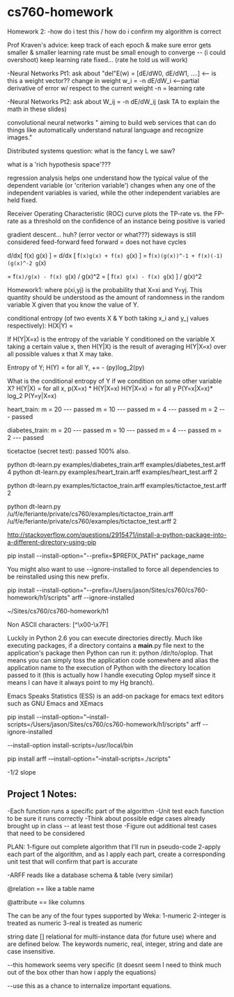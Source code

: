 cs760-homework
==============

Homework 2:
-how do i test this / how do i confirm my algorithm is correct

Prof Kraven's advice:
keep track of each epoch & make sure error gets smaller & smaller
learning rate must be small enough to converge -- (i could overshoot)
keep learning rate fixed... (rate he told us will work)

-Neural Networks Pt1: 
ask about "del"E(w) = [dE/dW0, dE/dW1, ....]  <-- is this a weight vector??
change in weight w_i = -n dE/dW_i  <--partial derivative of error w/ respect to the current weight
-n = learning rate

-Neural Networks Pt2: 
ask about W_ij = -n dE/dW_ij
(ask TA to explain the math in these slides)

convolutional neural networks " aiming to build web services that can do things like automatically understand natural language and recognize images."

Distributed systems question:
what is the fancy L we saw?

what is a 'rich hypothesis space'???

regression analysis helps one understand how the typical value of the dependent variable (or 'criterion variable') changes when any one of the independent variables is varied, while the other independent variables are held fixed. 

Receiver Operating Characteristic (ROC) curve plots the TP-rate vs. the FP-rate as 
a threshold on the confidence of an instance being positive is varied


gradient descent... huh? (error vector or what???)
sideways is still considered feed-forward
feed forward = does not have cycles


d/dx[ f(x) g(x) ] = d/dx [ f`(x)g(x) + f(x) g`(x) ] = f`(x)(g(x))^-1 + f(x)(-1)(g(x)^-2 g`(x)

= f`(x)/g(x) - f(x) g`(x) / g(x)^2
= [ f`(x) g(x) - f(x) g`(x) ] / g(x)^2



Homework1:
where p(xi,yj) is the probability that X=xi and Y=yj. This quantity should be understood as the amount of randomness in the random variable X given that you know the value of Y.

conditional entropy (of two events X & Y both taking x_i and y_j values respectively): 
H(X|Y) = 

If H(Y|X=x) is the entropy of the variable Y conditioned on the variable X taking a certain value x, then H(Y|X) is the result of averaging H(Y|X=x) over all possible values x that X may take.


Entropy of Y; H(Y) = for all Y, += - (py)log_2(py)

What is the conditional entropy of Y if we condition on some other variable X?
H(Y|X) = for all x, p(X=x) * H(Y|X=x)
H(Y|X=x) = for all y P(Y=x|X=x)* log_2 P(Y=y|X=x)


heart_train:
m = 20 --- passed
m = 10 --- passed
m = 4  --- passed
m = 2  --- passed

diabetes_train:
m = 20 --- passed
m = 10 --- passed
m = 4  --- passed
m = 2  --- passed

ticetactoe (secret test):
passed 100% also.

python dt-learn.py examples/diabetes_train.arff examples/diabetes_test.arff 4
python dt-learn.py examples/heart_train.arff examples/heart_test.arff 2

python dt-learn.py examples/tictactoe_train.arff examples/tictactoe_test.arff 2

python dt-learn.py  /u/f/e/feriante/private/cs760/examples/tictactoe_train.arff /u/f/e/feriante/private/cs760/examples/tictactoe_test.arff 2

http://stackoverflow.com/questions/2915471/install-a-python-package-into-a-different-directory-using-pip

pip install --install-option="--prefix=$PREFIX_PATH" package_name

You might also want to use --ignore-installed to force all dependencies to be reinstalled using this new prefix. 

pip install --install-option="--prefix=/Users/jason/Sites/cs760/cs760-homework/h1/scripts"  arff --ignore-installed


~/Sites/cs760/cs760-homework/h1


Non ASCII characters:
[^\x00-\x7F]

Luckily in Python 2.6 you can execute directories directly. Much like executing packages, if a directory contains a __main__.py file next to the application's package then Python can run it: python /dir/to/oplop. That means you can simply toss the application code somewhere and alias the application name to the execution of Python with the directory location passed to it (this is actually how I handle executing Oplop myself since it means I can have it always point to my Hg branch).

Emacs Speaks Statistics (ESS) is an add-on package for emacs text editors such as GNU Emacs and XEmacs

pip install --install-option="–install-scripts=/Users/jason/Sites/cs760/cs760-homework/h1/scripts"  arff --ignore-installed

--install-option install-scripts=/usr/local/bin

pip install arff -–install-option="–install-scripts=./scripts"

-1/2 slope



Project 1 Notes:
-------------------------------------------------------------
-Each function runs a specific part of the algorithm
-Unit test each function to be sure it runs correctly
-Think about possible edge cases already brought up in class -- at least test those
-Figure out additional test cases that need to be considered


PLAN:
1-figure out complete algorithm that I'll run in pseudo-code
2-apply each part of the algorithm, and as I apply each part, create a corresponding unit test that will confirm that part is accurate


-ARFF reads like a database schema & table (very similar)

@relation <relation-name> == like a table name

 @attribute <attribute-name> <datatype> == like columns

 The <datatype> can be any of the four types supported by Weka:
1-numeric
2-integer is treated as numeric
3-real is treated as numeric

<nominal-specification>
string
date [<date-format>]
relational for multi-instance data (for future use)
where <nominal-specification> and <date-format> are defined below. The keywords numeric, real, integer, string and date are case insensitive.

--this homework seems very specific (it doesnt seem I need to think much out of the box other than how i apply the equations)

--use this as a chance to internalize important equations.